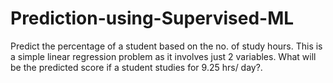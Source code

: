# Prediction-using-Supervised-ML
Predict the percentage of a student based on the no. of study hours. This is a simple linear regression problem as it involves just 2 variables. What will be the predicted score if a student studies for 9.25 hrs/ day?.
